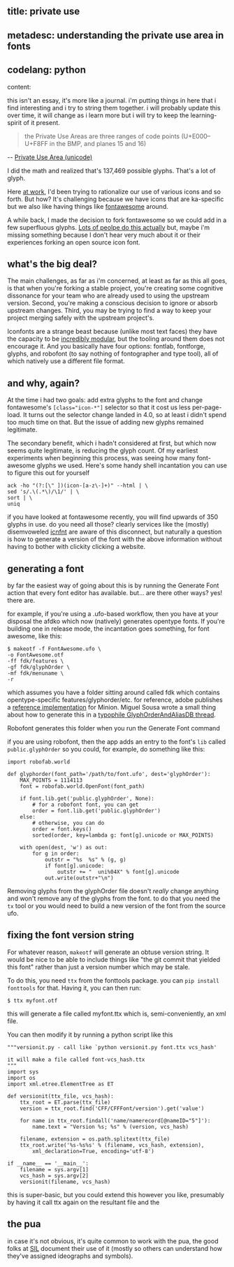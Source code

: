 title: private use
-
metadesc: understanding the private use area in fonts
-
codelang: python
-
content:

this isn't an essay, it's more like a journal. i'm putting things in here that i find interesting and i try to string them together. i will probably update this over time, it will change as i learn more but i will try to keep the learning-spirit of it present.

> the Private Use Areas are three ranges of code points (U+E000–U+F8FF in the BMP, and planes 15 and 16)

-- [Private Use Area (unicode)](puawiki)

I did the math and realized that's 137,469 possible glyphs. That's a lot of glyph.

Here [at work](http://www.khanacademy.org/), I'd been trying to rationalize our use of various icons and so forth. But how? It's challenging because we have icons that are ka-specific but we also like having things like [fontawesome](http://fontawesome.io) around.

A while back, I made the decision to fork fontawesome so we could add in a few superfluous glyphs. [Lots of peolpe do this actually](https://github.com/FortAwesome/Font-Awesome/network) but, maybe i'm missing something because I don't hear very much about it or their experiences forking an open source icon font.

## what's the big deal?

The main challenges, as far as i'm concerned, at least as far as this all goes, is that when you're forking a stable project, you're creating some cognitive dissonance for your team who are already used to using the upstream version. Second, you're making a conscious decision to ignore or absorb upstream changes. Third, you may be trying to find a way to keep your project merging safely with the upstream project's.

Iconfonts are a strange beast because (unlike most text faces) they have the capacity to be [incredibly modular](http://icnfnt.com/), but the tooling around them does not encourage it. And you basically have four options: fontlab, fontforge, glyphs, and robofont (to say nothing of fontographer and type tool), all of which natively use a different file format.

## and why, again?

At the time i had two goals: add extra glyphs to the font and change fontawesome's `[class="icon-*"]` selector so that it cost us less per-page-load. It turns out the selector change landed in 4.0, so at least i didn't spend too much time on that. But the issue of adding new glyphs remained legitimate.

The secondary benefit, which i hadn't considered at first, but which now seems quite legitimate, is reducing the glyph count. Of my earliest experiments when beginning this process, was seeing how many font-awesome glyphs we used. Here's some handy shell incantation you can use to figure this out for yourself


    ack -ho "(?:[\" ])(icon-[a-z\-]+)" --html | \
    sed 's/.\(.*\)/\1/' | \
    sort | \
    uniq

if you have looked at fontawesome recently, you will find upwards of 350 glyphs in use. do you need all those? clearly services like the (mostly) disemvoweled [icnfnt](http://icnfnt.com/) are aware of this disconnect, but naturally a question is how to generate a version of the font with the above information without having to bother with clickity clicking a website.

## generating a font

by far the easiest way of going about this is by running the Generate Font action that every font editor has available. but... are there other ways? yes! there are.

for example, if you're using a .ufo-based workflow, then you have at your disposal the afdko which now (natively) generates opentype fonts. If you're building one in release mode, the incantation goes something, for font awesome, like this:


    $ makeotf -f FontAwesome.ufo \
    -o FontAwesome.otf
    -ff fdk/features \
    -gf fdk/glyphOrder \
    -mf fdk/menuname \
    -r

which assumes you have a folder sitting around called fdk which contains opentype-specific features/glyphorder/etc. for reference, adobe publishes a [reference implementation](http://download.macromedia.com/pub/developer/opentype/Example-Font-Sources.zip) for Minion. Miguel Sousa wrote a small thing about how to generate this in a [typophile GlyphOrderAndAliasDB thread](http://typophile.com/node/42076).

Robofont generates this folder when you run the Generate Font command

if you are using robofont, then the app adds an entry to the font's `lib` called `public.glyphOrder` so you could, for example, do something like this:


    import robofab.world

    def glyphorder(font_path='/path/to/font.ufo', dest='glyphOrder'):
        MAX_POINTS = 1114113
        font = robofab.world.OpenFont(font_path)

        if font.lib.get('public.glyphOrder', None):
            # for a robofont font, you can get
            order = font.lib.get('public.glyphOrder')
        else:
            # otherwise, you can do
            order = font.keys()
            sorted(order, key=lambda g: font[g].unicode or MAX_POINTS)

        with open(dest, 'w') as out:
            for g in order:
                outstr = "%s  %s" % (g, g)
                if font[g].unicode:
                    outstr += "  uni%04X" % font[g].unicode
                out.write(outstr+"\n")


Removing glyphs from the glyphOrder file doesn't *really* change anything and won't remove any of the glyphs from the font. to do that you need the `tx` tool or you would need to build a new version of the font from the source ufo.

## fixing the font version string

For whatever reason, `makeotf` will generate an obtuse version string. It would be nice to be able to include things like "the git commit that yielded this font" rather than just a version number which may be stale.

To do this, you need `ttx` from the fonttools package. you can `pip install fonttools` for that. Having it, you can then run:


    $ ttx myfont.otf


this will generate a file called myfont.ttx which is, semi-conveniently, an xml file.

You can then modify it by running a python script like this


    """versionit.py - call like `python versionit.py font.ttx vcs_hash'

    it will make a file called font-vcs_hash.ttx
    """
    import sys
    import os
    import xml.etree.ElementTree as ET

    def versionit(ttx_file, vcs_hash):
        ttx_root = ET.parse(ttx_file)
        version = ttx_root.find('CFF/CFFFont/version').get('value')

        for name in ttx_root.findall('name/namerecord[@nameID="5"]'):
            name.text = "Version %s; %s" % (version, vcs_hash)

        filename, extension = os.path.splitext(ttx_file)
        ttx_root.write('%s-%s%s' % (filename, vcs_hash, extension),
            xml_declaration=True, encoding='utf-8')

    if __name__ == '__main__':
        filename = sys.argv[1]
        vcs_hash = sys.argv[2]
        versionit(filename, vcs_hash)


this is super-basic, but you could extend this however you like, presumably by having it call ttx again on the resultant file and the

## the pua

in case it's not obvious, it's quite common to work with the pua, the good folks at [SIL](http://scripts.sil.org/cms/scripts/page.php?cat_id=UnicodePUA) document their use of it (mostly so others can understand how they've assigned ideographs and symbols).


[puawiki]: http://en.wikipedia.org/wiki/Private_Use_(Unicode)
